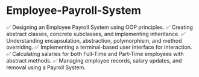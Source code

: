 # Employee-Payroll-System

✅ Designing an Employee Payroll System using OOP principles.
✅ Creating abstract classes, concrete subclasses, and implementing inheritance.
✅ Understanding encapsulation, abstraction, polymorphism, and method overriding.
✅ Implementing a terminal-based user interface for interaction.
✅ Calculating salaries for both Full-Time and Part-Time employees with abstract methods.
✅ Managing employee records, salary updates, and removal using a Payroll System.
